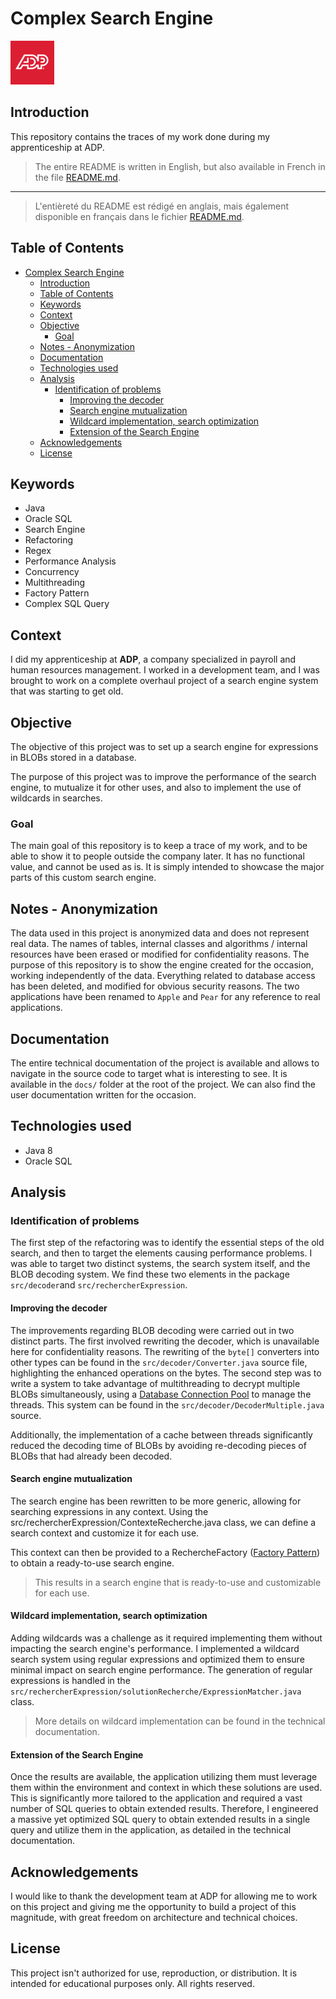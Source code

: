 # Complex Search Engine

<img src="./img/adp.png" alt="ADP" width="70"/>

## Introduction

This repository contains the traces of my work done during my apprenticeship at ADP.

> The entire README is written in English, but also available in French in the file [README.md](./README.md).

---

> L'entièreté du README est rédigé en anglais, mais également disponible en français dans le fichier [README.md](./README.md).

## Table of Contents

- [Complex Search Engine](#complex-search-engine)
  - [Introduction](#introduction)
  - [Table of Contents](#table-of-contents)
  - [Keywords](#keywords)
  - [Context](#context)
  - [Objective](#objective)
    - [Goal](#goal)
  - [Notes - Anonymization](#notes---anonymization)
  - [Documentation](#documentation)
  - [Technologies used](#technologies-used)
  - [Analysis](#analysis)
    - [Identification of problems](#identification-of-problems)
      - [Improving the decoder](#improving-the-decoder)
      - [Search engine mutualization](#search-engine-mutualization)
      - [Wildcard implementation, search optimization](#wildcard-implementation-search-optimization)
      - [Extension of the Search Engine](#extension-of-the-search-engine)
  - [Acknowledgements](#acknowledgements)
  - [License](#license)

## Keywords

- Java
- Oracle SQL
- Search Engine
- Refactoring
- Regex
- Performance Analysis
- Concurrency
- Multithreading
- Factory Pattern
- Complex SQL Query

## Context

I did my apprenticeship at **ADP**, a company specialized in payroll and human resources management. I worked in a development team, and I was brought to work on a complete overhaul project of a search engine system that was starting to get old.

## Objective

The objective of this project was to set up a search engine for expressions in BLOBs stored in a database.

The purpose of this project was to improve the performance of the search engine, to mutualize it for other uses, and also to implement the use of wildcards in searches.

### Goal

The main goal of this repository is to keep a trace of my work, and to be able to show it to people outside the company later. It has no functional value, and cannot be used as is. It is simply intended to showcase the major parts of this custom search engine.

## Notes - Anonymization

The data used in this project is anonymized data and does not represent real data. The names of tables, internal classes and algorithms / internal resources have been erased or modified for confidentiality reasons. The purpose of this repository is to show the engine created for the occasion, working independently of the data. Everything related to database access has been deleted, and modified for obvious security reasons.
The two applications have been renamed to `Apple` and `Pear` for any reference to real applications.

## Documentation

The entire technical documentation of the project is available and allows to navigate in the source code to target what is interesting to see. It is available in the `docs/` folder at the root of the project. We can also find the user documentation written for the occasion.

## Technologies used

- Java 8
- Oracle SQL

## Analysis

### Identification of problems

The first step of the refactoring was to identify the essential steps of the old search, and then to target the elements causing performance problems. I was able to target two distinct systems, the search system itself, and the BLOB decoding system.
We find these two elements in the package `src/decoder`and `src/rechercherExpression`.

#### Improving the decoder

The improvements regarding BLOB decoding were carried out in two distinct parts. The first involved rewriting the decoder, which is unavailable here for confidentiality reasons. The rewriting of the `byte[]` converters into other types can be found in the `src/decoder/Converter.java` source file, highlighting the enhanced operations on the bytes.
The second step was to write a system to take advantage of multithreading to decrypt multiple BLOBs simultaneously, using a [Database Connection Pool](https://docs.oracle.com/javase/8/docs/api/java/util/concurrent/ExecutorService.html) to manage the threads. This system can be found in the `src/decoder/DecoderMultiple.java` source.

Additionally, the implementation of a cache between threads significantly reduced the decoding time of BLOBs by avoiding re-decoding pieces of BLOBs that had already been decoded.

#### Search engine mutualization

The search engine has been rewritten to be more generic, allowing for searching expressions in any context. Using the src/rechercherExpression/ContexteRecherche.java class, we can define a search context and customize it for each use.

This context can then be provided to a RechercheFactory ([Factory Pattern](https://en.wikipedia.org/wiki/Factory_method_pattern)) to obtain a ready-to-use search engine.

> This results in a search engine that is ready-to-use and customizable for each use.

#### Wildcard implementation, search optimization

Adding wildcards was a challenge as it required implementing them without impacting the search engine's performance. I implemented a wildcard search system using regular expressions and optimized them to ensure minimal impact on search engine performance. The generation of regular expressions is handled in the `src/rechercherExpression/solutionRecherche/ExpressionMatcher.java` class.

> More details on wildcard implementation can be found in the technical documentation.

#### Extension of the Search Engine

Once the results are available, the application utilizing them must leverage them within the environment and context in which these solutions are used. This is significantly more tailored to the application and required a vast number of SQL queries to obtain extended results. Therefore, I engineered a massive yet optimized SQL query to obtain extended results in a single query and utilize them in the application, as detailed in the technical documentation.

## Acknowledgements

I would like to thank the development team at ADP for allowing me to work on this project and giving me the opportunity to build a project of this magnitude, with great freedom on architecture and technical choices.

## License

This project isn't authorized for use, reproduction, or distribution. It is intended for educational purposes only. All rights reserved.
